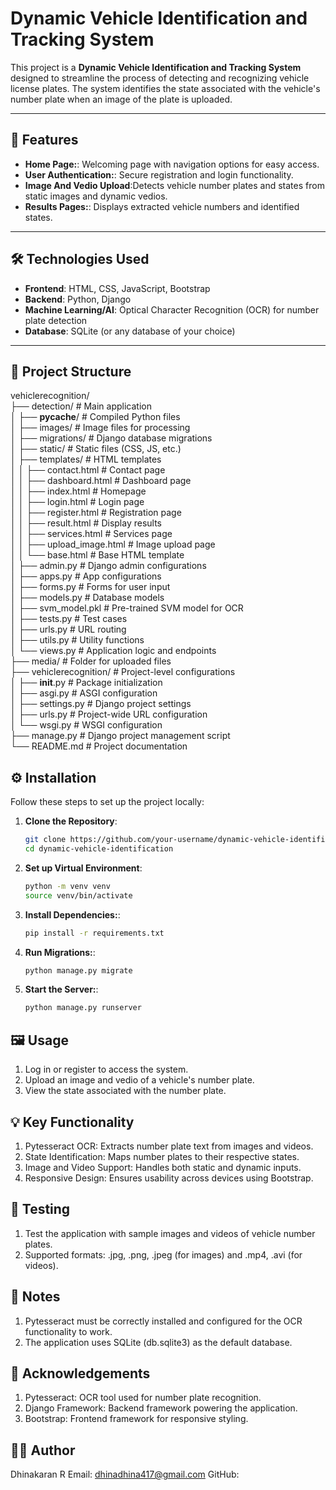 # Dynamic Vehicle Identification and Tracking System  

This project is a **Dynamic Vehicle Identification and Tracking System** designed to streamline the process of detecting and recognizing vehicle license plates. The system identifies the state associated with the vehicle's number plate when an image of the plate is uploaded.  

---

## 🚀 Features  

- **Home Page:**: Welcoming page with navigation options for easy access.
- **User Authentication:**: Secure registration and login functionality.
- **Image And Vedio Upload**:Detects vehicle number plates and states from static images and dynamic vedios.
- **Results Pages:**: Displays extracted vehicle numbers and identified states.  

---

## 🛠️ Technologies Used  

- **Frontend**: HTML, CSS, JavaScript, Bootstrap  
- **Backend**: Python, Django  
- **Machine Learning/AI**: Optical Character Recognition (OCR) for number plate detection  
- **Database**: SQLite (or any database of your choice)  

---

## 📂 Project Structure  

vehiclerecognition/  
├── detection/                    # Main application  
│   ├── __pycache__/              # Compiled Python files  
│   ├── images/                   # Image files for processing  
│   ├── migrations/               # Django database migrations  
│   ├── static/                   # Static files (CSS, JS, etc.)  
│   ├── templates/                # HTML templates  
│   │   ├── contact.html          # Contact page  
│   │   ├── dashboard.html        # Dashboard page  
│   │   ├── index.html            # Homepage  
│   │   ├── login.html            # Login page  
│   │   ├── register.html         # Registration page  
│   │   ├── result.html           # Display results  
│   │   ├── services.html         # Services page  
│   │   ├── upload_image.html     # Image upload page  
│   │   └── base.html             # Base HTML template  
│   ├── admin.py                  # Django admin configurations  
│   ├── apps.py                   # App configurations  
│   ├── forms.py                  # Forms for user input  
│   ├── models.py                 # Database models  
│   ├── svm_model.pkl             # Pre-trained SVM model for OCR  
│   ├── tests.py                  # Test cases  
│   ├── urls.py                   # URL routing  
│   ├── utils.py                  # Utility functions  
│   └── views.py                  # Application logic and endpoints  
├── media/                        # Folder for uploaded files  
├── vehiclerecognition/           # Project-level configurations  
│   ├── __init__.py               # Package initialization  
│   ├── asgi.py                   # ASGI configuration  
│   ├── settings.py               # Django project settings  
│   ├── urls.py                   # Project-wide URL configuration  
│   └── wsgi.py                   # WSGI configuration  
├── manage.py                     # Django project management script  
└── README.md                     # Project documentation  

## ⚙️ Installation  

Follow these steps to set up the project locally:  

1. **Clone the Repository**:  
   ```bash  
   git clone https://github.com/your-username/dynamic-vehicle-identification.git  
   cd dynamic-vehicle-identification  

2. **Set up Virtual Environment**:
    ```bash
    python -m venv venv
    source venv/bin/activate  


3. **Install Dependencies:**:
    ```bash
    pip install -r requirements.txt  

5. **Run Migrations:**:
   ```bash
   python manage.py migrate  

6.  **Start the Server:**:
    ```bash
    python manage.py runserver
## 🖼️ Usage
1. Log in or register to access the system.
2. Upload an image and vedio of a vehicle's number plate.
3. View the state associated with the number plate.

## 💡 Key Functionality
1. Pytesseract OCR: Extracts number plate text from images and videos.
2. State Identification: Maps number plates to their respective states.
3. Image and Video Support: Handles both static and dynamic inputs.
4. Responsive Design: Ensures usability across devices using Bootstrap.

## 🧪 Testing

1. Test the application with sample images and videos of vehicle number plates.
2. Supported formats: .jpg, .png, .jpeg (for images) and .mp4, .avi (for videos).

## 📝 Notes

1. Pytesseract must be correctly installed and configured for the OCR functionality to work.
2. The application uses SQLite (db.sqlite3) as the default database.
## 🤝 Acknowledgements
1. Pytesseract: OCR tool used for number plate recognition.
2. Django Framework: Backend framework powering the application.
3. Bootstrap: Frontend framework for responsive styling.
## 👩‍💻 Author
Dhinakaran R
  Email: dhinadhina417@gmail.com
  GitHub: 
